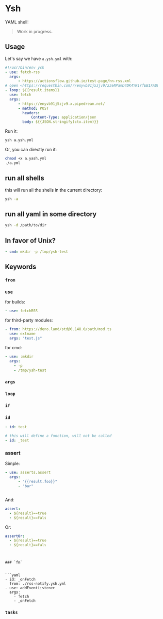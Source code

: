 # Ysh

YAML shell!

> Work in progress.

## Usage

Let's say we have `a.ysh.yml` with:

```yaml
#!/usr/bin/env ysh
- use: fetch-rss
  args:
      - https://actionsflow.github.io/test-page/hn-rss.xml
# open <https://requestbin.com/r/enyvb91j5zjv9/23eNPamD4DK4YK1rfEB1FAQOKIj> see
- loop: ${{result.items}}
  use: fetch
  args:
      - https://enyvb91j5zjv9.x.pipedream.net/
      - method: POST
        headers:
            Content-Type: application/json
        body: ${{JSON.stringify(ctx.item)}}
```

Run it:

```bash
ysh a.ysh.yml
```

Or, you can directly run it:

```bash
chmod +x a.yash.yml
./a.yml
```

## run all shells

this will run all the shells in the current directory:

```bash
ysh -a
```

## run all yaml in some directory

```bash
ysh -d /path/to/dir
```

## In favor of Unix?

```yaml
- cmd: mkdir -p /tmp/ysh-test
```

## Keywords

### `from`

### `use`

for builds:

```yaml
- use: fetchRSS
```

for third-party modules:

```yaml
- from: https://deno.land/std@0.148.0/path/mod.ts
  use: extname
  args: "test.js"
```

for cmd:

```yaml
- use: :mkdir
  args:
    - -p
    - /tmp/ysh-test
```

### `args`

### `loop`

### `if`

### `id`

```yaml
- id: test
```

```yaml
# this will define a function, will not be called 
- id: _test
```


### assert

Simple:


```yaml
- use: asserts.assert
  args:
      - "{{result.foo}}"
      - "bar"
```

```yaml
```


And:

```yaml
assert:
  - ${result}==true
  - ${result}==fals
```

Or:

```yaml
assertOr:
  - ${result}==true
  - ${result}==fals
```
```


### `fn`


```yaml
- id: _onFetch
  from: ./rss-notify.ysh.yml
- use: addEventListener
  args:
    - fetch
    - _onFetch
```

### `tasks`
